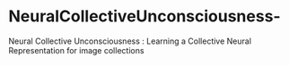 # NeuralCollectiveUnconsciousness-
Neural Collective Unconsciousness : Learning a Collective Neural Representation for image collections
